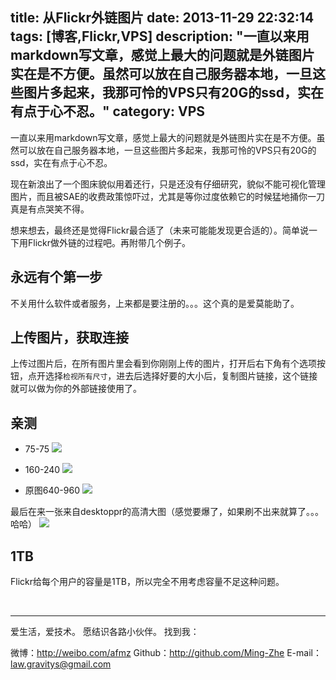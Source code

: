 title: 从Flickr外链图片
date: 2013-11-29 22:32:14
tags: [博客,Flickr,VPS]
description: "一直以来用markdown写文章，感觉上最大的问题就是外链图片实在是不方便。虽然可以放在自己服务器本地，一旦这些图片多起来，我那可怜的VPS只有20G的ssd，实在有点于心不忍。"
category: VPS
---

一直以来用markdown写文章，感觉上最大的问题就是外链图片实在是不方便。虽然可以放在自己服务器本地，一旦这些图片多起来，我那可怜的VPS只有20G的ssd，实在有点于心不忍。

现在新浪出了一个图床貌似用着还行，只是还没有仔细研究，貌似不能可视化管理图片，而且被SAE的收费政策惊吓过，尤其是等你过度依赖它的时候猛地捅你一刀真是有点哭笑不得。

想来想去，最终还是觉得Flickr最合适了（未来可能能发现更合适的）。简单说一下用Flickr做外链的过程吧。再附带几个例子。

## 永远有个第一步
不关用什么软件或者服务，上来都是要注册的。。。这个真的是爱莫能助了。

## 上传图片，获取连接
上传过图片后，在所有图片里会看到你刚刚上传的图片，打开后右下角有个选项按钮，点开选择`检视所有尺寸`，进去后选择好要的大小后，复制图片链接，这个链接就可以做为你的外部链接使用了。

## 亲测

* 75-75
![](http://farm3.staticflickr.com/2842/10942233255_a712dc8629_s.jpg)

* 160-240
![](http://farm3.staticflickr.com/2842/10942233255_a712dc8629_m.jpg)

* 原图640-960
![](http://farm3.staticflickr.com/2842/10942233255_ff7f3684c2_o.jpg)

最后在来一张来自desktoppr的高清大图（感觉要爆了，如果刷不出来就算了。。。哈哈）
![](http://farm6.staticflickr.com/5517/11116962724_b24a19504e_o.jpg)

## 1TB
Flickr给每个用户的容量是1TB，所以完全不用考虑容量不足这种问题。

<br/>

***
爱生活，爱技术。
愿结识各路小伙伴。
找到我：

微博：http://weibo.com/afmz
Github：http://github.com/Ming-Zhe
E-mail：law.gravitys@gmail.com 